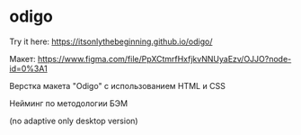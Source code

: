 # odigo

Try it here: https://itsonlythebeginning.github.io/odigo/

Макет: https://www.figma.com/file/PpXCtmrfHxfjkvNNUyaEzv/OJJO?node-id=0%3A1

Верстка макета "Odigo" с использованием HTML и CSS

Нейминг по методологии БЭМ

(no adaptive only desktop version)



